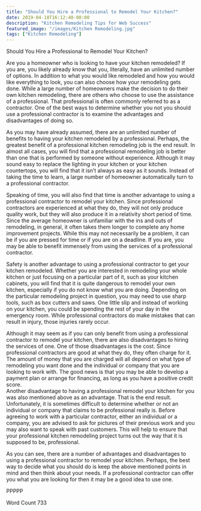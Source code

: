 ```yaml
---
title: "Should You Hire a Professional to Remodel Your Kitchen?"
date: 2019-04-18T16:12:40-08:00
description: "Kitchen Remodeling Tips for Web Success"
featured_image: "/images/Kitchen Remodeling.jpg"
tags: ["Kitchen Remodeling"]
---
```


Should You Hire a Professional to Remodel Your Kitchen?

Are you a homeowner who is looking to have your kitchen remodeled? If you are, you likely already know that you, literally, have an unlimited number of options.  In addition to what you would like remodeled and how you would like everything to look, you can also choose how your remodeling gets done. While a large number of homeowners make the decision to do their own kitchen remodeling, there are others who choose to use the assistance of a professional. That professional is often commonly referred to as a contractor.  One of the best ways to determine whether you not you should use a professional contractor is to examine the advantages and disadvantages of doing so.

As you may have already assumed, there are an unlimited number of benefits to having your kitchen remodeled by a professional. Perhaps, the greatest benefit of a professional kitchen remodeling job is the end result. In almost all cases, you will find that a professional remodeling job is better than one that is performed by someone without experience.  Although it may sound easy to replace the lighting in your kitchen or your kitchen countertops, you will find that it isn’t always as easy as it sounds.  Instead of taking the time to learn, a large number of homeowner automatically turn to a professional contractor.

Speaking of time, you will also find that time is another advantage to using a professional contractor to remodel your kitchen.  Since professional contractors are experienced at what they do, they will not only produce quality work, but they will also produce it in a relativity short period of time.  Since the average homeowner is unfamiliar with the ins and outs of remodeling, in general, it often takes them longer to complete any home improvement projects. While this may not necessarily be a problem, it can be if you are pressed for time or if you are on a deadline.  If you are, you may be able to benefit immensely from using the services of a professional contractor.  

Safety is another advantage to using a professional contractor to get your kitchen remodeled. Whether you are interested in remodeling your whole kitchen or just focusing on a particular part of it, such as your kitchen cabinets, you will find that it is quite dangerous to remodel your own kitchen, especially if you do not know what you are doing. Depending on the particular remodeling project in question, you may need to use sharp tools, such as box cutters and saws.  One little slip and instead of working on your kitchen, you could be spending the rest of your day in the emergency room. While professional contractors do make mistakes that can result in injury, those injuries rarely occur.

Although it may seem as if you can only benefit from using a professional contractor to remodel your kitchen, there are also disadvantages to hiring the services of one. One of those disadvantages is the cost.  Since professional contractors are good at what they do, they often charge for it.  The amount of money that you are charged will all depend on what type of remodeling you want done and the individual or company that you are looking to work with. The good news is that you may be able to develop a payment plan or arrange for financing, as long as you have a positive credit score.  
Another disadvantage to having a professional remodel your kitchen for you was also mentioned above as an advantage.  That is the end result.  Unfortunately, it is sometimes difficult to determine whether or not an individual or company that claims to be professional really is.  Before agreeing to work with a particular contractor, either an individual or a company, you are advised to ask for pictures of their previous work and you may also want to speak with past customers.  This will help to ensure that your professional kitchen remodeling project turns out the way that it is supposed to be, professional.  

As you can see, there are a number of advantages and disadvantages to using a professional contractor to remodel your kitchen. Perhaps, the best way to decide what you should do is keep the above mentioned points in mind and then think about your needs.  If a professional contractor can offer you what you are looking for then it may be a good idea to use one.

PPPPP

Word Count 733


